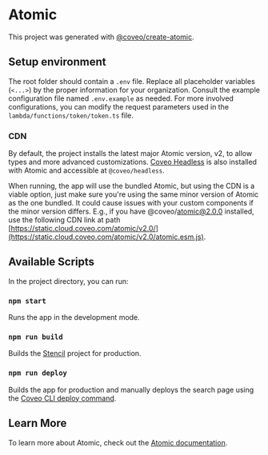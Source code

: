 # Atomic

This project was generated with [@coveo/create-atomic](https://npmjs.com/package/@coveo/create-atomic).

## Setup environment

The root folder should contain a `.env` file. Replace all placeholder variables (`<...>`) by the proper information for your organization. Consult the example configuration file named `.env.example` as needed. For more involved configurations, you can modify the request parameters used in the `lambda/functions/token/token.ts` file.

### CDN

By default, the project installs the latest major Atomic version, v2, to allow types and more advanced customizations. [Coveo Headless](https://www.npmjs.com/package/@coveo/headless) is also installed with Atomic and accessible at `@coveo/headless`.

When running, the app will use the bundled Atomic, but using the CDN is a viable option, just make sure you're using the same minor version of Atomic as the one bundled. It could cause issues with your custom components if the minor version differs.
E.g., if you have @coveo/atomic@2.0.0 installed, use the following CDN link at path [https://static.cloud.coveo.com/atomic/v2.0/](https://static.cloud.coveo.com/atomic/v2.0/atomic.esm.js).

## Available Scripts

In the project directory, you can run:

### `npm start`

Runs the app in the development mode.

### `npm run build`

Builds the [Stencil](https://stenciljs.com/docs/cli) project for production.

### `npm run deploy`

Builds the app for production and manually deploys the search page using the [Coveo CLI deploy command](https://docs.coveo.com/en/cli/#coveo-uideploy).

## Learn More

To learn more about Atomic, check out the [Atomic documentation](https://docs.coveo.com/en/atomic/latest/).
